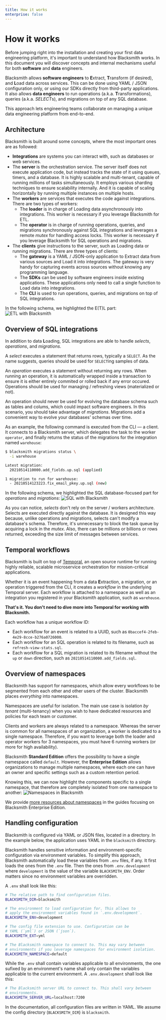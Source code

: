 ```yaml
---
title: How it works
enterprise: false
---
```


# How it works

Before jumping right into the installation and creating your first data engineering
platform, it's important to understand how Blacksmith works. In this document
you will discover concepts and internal mechanisms useful for both **software**
and **data** engineers.

Blacksmith allows **software engineers** to **E**xtract, **T**ransform (if desired),
and **L**oad data across services. This can be done using YAML / JSON configuration
only, or using our SDKs directly from third-party applications. It also allows
**data engineers** to run operations (a.k.a. **T**ransformations), queries (a.k.a.
*SELECT*s), and migrations on top of any SQL database.

This approach lets engineering teams collaborate on managing a unique data
engineering platform from end-to-end.

## Architecture

Blacksmith is built around some concepts, where the most important ones are as
followed:
- **Integrations** are systems you can interact with, such as databases or web
  services.
- The **server** is the orchestration service. The server itself does not execute
  application code, but instead tracks the state of it using queues, timers, and
  a database. It is highly scalable and multi-tenant, capable of running millions
  of tasks simultaneously. It employs various sharding techniques to ensure
  scalability internally. And it is capable of scaling horizontally by running
  multiple instances on multiple hosts.
- The **workers** are services that executes the code against integrations. There
  are two types of workers:
  - The **loader** is in charge of Loading data asynchronously into integrations.
    This worker is necessary if you leverage Blacksmith for ETL.
  - The **operator** is in charge of running operations, queries, and migrations
    synchronously against SQL integrations and leverages a remote *mutex* for
    handling access locks. This worker is necessary if you leverage Blacksmith
    for SQL operations and migrations.
- The **clients** give instructions to the server, such as Loading data or running
  migrations. There are three types of clients:
  - The **gateway** is a YAML / JSON-only application to Extract data from various
    sources and Load it into integrations. The gateway is very handy for capturing
    events across sources without knowing any programming language.
  - The **SDKs** can be used by software engineers inside existing applications.
    These applications only need to call a single function to Load data into
    integrations.
  - The **CLI** is used to run operations, queries, and migrations on top of SQL
    integrations.

In the following schema, we highlighted the E(T)L part:
![ETL with Blacksmith](/images/blacksmith/how-etl.png)

## Overview of SQL integrations

In addition to data **L**oading, SQL integrations are able to handle *selects*,
*operations*, and *migrations*.

A *select* executes a statement that returns rows, typically a `SELECT`. As the
name suggests, queries should be used for `SELECT`ing samples of data.

An *operation* executes a statement without returning any rows. When running an
operation, it is automatically wrapped inside a transaction to ensure it is either
entirely commited or rolled back if any error occured. Operations should be used
for managing / refreshing views (materialized or not).

An operation should never be used for evolving the database schema such as tables
and colums, which could impact software engineers. In this scenario, you should
take advantage of *migrations*. Migrations add a convenient way to evolve your
databases' schemas over time.

As an example, the following command is executed from the CLI — a client. It
connects to a Blacksmith server, which delegates the task to the worker `operator`,
and finally returns the status of the migrations for the integration named
`warehouse`:
```bash
$ blacksmith migrations status \
  -i warehouse

Latest migration:
  20210514110000.add_fields.up.sql (applied)

1 migration to run for warehouse:
  - 20210514123223.fix_email_pkey.up.sql (new)
```

In the following schema, we highlighted the SQL database-focused part for
*operations* and *migrations*:
![SQL with Blacksmith](/images/blacksmith/how-sqlstores.png)

As you can notice, *selects* don't rely on the server / workers architecture.
Selects are executed directly against the database. It is designed this way because,
unlike operations and migrations, selects can't modify a database's schema.
Therefore, it's unnecessary to block the task queue by acquiring a lock in the
*mutex*. Also, there can be millions or billions or rows returned, exceeding the
size limit of messages between services.

## Temporal workflows

Blacksmith is built on top of [Temporal](https://temporal.io/), an open source
runtime for running highly reliable, scalable microservice orchestration for
mission-critical applications.

Whether it is an event happening from a data **E**xtraction, a migration, or an
operation triggered from the CLI, it creates a *workflow* in the underlying Temporal
server. Each workflow is attached to a namespace as well as an integration you
registered in your Blacksmith application, such as `warehouse`.

**That's it. You don't need to dive more into Temporal for working with
Blacksmith.**

Each workflow has a unique workflow ID:
- Each workflow for an event is related to a UUID, such as
  `0baccef4-2feb-4e29-8cce-b276a0726000`.
- Each workflow for an SQL operation is related to its filename, such as
  `refresh-view-stats.sql`.
- Each workflow for a SQL migration is related to its filename without the `up`
  or `down` direction, such as `20210514110000.add_fields.sql`.

## Overview of namespaces

Blacksmith has support for namespaces, which allow every workflows to be segmented
from each other and other users of the cluster. Blacksmith places *everything*
into namespaces.

Namespaces are useful for isolation. The main use case is isolation *by tenant*
(multi-tenancy) when you wish to have dedicated resources and policies for each
team or customer.

Clients and workers are always related to a namespace. Whereas the server is
common for all namespaces of an organization, a worker is dedicated to a single
namespace. Therefore, if you want to leverage both the loader and operator workers
for 3 namespaces, you must have 6 running workers (or more for high availability).

Blacksmith **Standard Edition** offers the possibility to have a single namespace
called `default`. However, the **Enterprise Edition** allows organizations to
manage multiple namespaces, where each one can have an owner and specific
settings such as a custom retention period.

Knowing this, we can now highlight the components specific to a single namespace,
that therefore are completely isolated from one namespace to another:
![Namespaces in Blacksmith](/images/blacksmith/how-namespaces.png)

We provide [more resources about namespaces](/blacksmith/enterprise/namespaces/how)
in the guides focusing on Blacksmith Enterprise Edition.

## Handling configuration

Blacksmith is configured via YAML or JSON files, located in a directory. In the
example below, the application uses YAML in the `blacksmith` directory.

Blacksmith handles sensitive information and environment-specific configuration
via environment variables. To simplify this approach, Blacksmith automatically
load these variables from `.env` files, if any. It first loads the ones from the
`.env` file. Then the ones from `.env.development` where `development` is the value
of the variable `BLACKSMITH_ENV`. Order matters since no environment variables
are overridden.

A `.env` shall look like this:
```bash
# The relative path to find configuration files.
BLACKSMITH_DIR=blacksmith

# The environment to load configuration for. This allows to
# apply the environment variables found in `.env.development`.
BLACKSMITH_ENV=development

# The config file extension to use. Configuration can be
# YAML (`yml`) or JSON (`json`).
BLACKSMITH_EXT=yml

# The Blacksmith namespace to connect to. This may vary between
# environments if you leverage namespaces for environment isolation.
BLACKSMITH_NAMESPACE=default
```

While the `.env` shall contain variables applicable to all environments, the one
sufixed by an environment's name shall only contain the variables applicable to
the current environment. A `.env.development` shall look like this:
```bash
# The Blacksmith server URL to connect to. This shall vary between
# environments.
BLACKSMITH_SERVER_URL=localhost:7200
```

In the documentation, all configuration files are written in YAML. We assume the
config directory (`BLACKSMITH_DIR`) is `blacksmith`.
